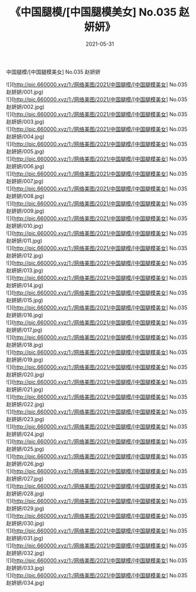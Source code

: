 ﻿---
layout: post
title:  《中国腿模/[中国腿模美女] No.035 赵妍妍》
date:   2021-05-31
img: http://pic.660000.xyz/1:/网络美图/2021/中国腿模/[中国腿模美女] No.035 赵妍妍/000.jpg
categories: [美女, 清纯, 唯美]
---

中国腿模/[中国腿模美女] No.035 赵妍妍

 ![](http://pic.660000.xyz/1:/网络美图/2021/中国腿模/[中国腿模美女] No.035 赵妍妍/001.jpg) <br>![](http://pic.660000.xyz/1:/网络美图/2021/中国腿模/[中国腿模美女] No.035 赵妍妍/002.jpg) <br>![](http://pic.660000.xyz/1:/网络美图/2021/中国腿模/[中国腿模美女] No.035 赵妍妍/003.jpg) <br>![](http://pic.660000.xyz/1:/网络美图/2021/中国腿模/[中国腿模美女] No.035 赵妍妍/004.jpg) <br>![](http://pic.660000.xyz/1:/网络美图/2021/中国腿模/[中国腿模美女] No.035 赵妍妍/005.jpg) <br>![](http://pic.660000.xyz/1:/网络美图/2021/中国腿模/[中国腿模美女] No.035 赵妍妍/006.jpg) <br>![](http://pic.660000.xyz/1:/网络美图/2021/中国腿模/[中国腿模美女] No.035 赵妍妍/007.jpg) <br>![](http://pic.660000.xyz/1:/网络美图/2021/中国腿模/[中国腿模美女] No.035 赵妍妍/008.jpg) <br>![](http://pic.660000.xyz/1:/网络美图/2021/中国腿模/[中国腿模美女] No.035 赵妍妍/009.jpg) <br>![](http://pic.660000.xyz/1:/网络美图/2021/中国腿模/[中国腿模美女] No.035 赵妍妍/010.jpg) <br>![](http://pic.660000.xyz/1:/网络美图/2021/中国腿模/[中国腿模美女] No.035 赵妍妍/011.jpg) <br>![](http://pic.660000.xyz/1:/网络美图/2021/中国腿模/[中国腿模美女] No.035 赵妍妍/012.jpg) <br>![](http://pic.660000.xyz/1:/网络美图/2021/中国腿模/[中国腿模美女] No.035 赵妍妍/013.jpg) <br>![](http://pic.660000.xyz/1:/网络美图/2021/中国腿模/[中国腿模美女] No.035 赵妍妍/014.jpg) <br>![](http://pic.660000.xyz/1:/网络美图/2021/中国腿模/[中国腿模美女] No.035 赵妍妍/015.jpg) <br>![](http://pic.660000.xyz/1:/网络美图/2021/中国腿模/[中国腿模美女] No.035 赵妍妍/016.jpg) <br>![](http://pic.660000.xyz/1:/网络美图/2021/中国腿模/[中国腿模美女] No.035 赵妍妍/017.jpg) <br>![](http://pic.660000.xyz/1:/网络美图/2021/中国腿模/[中国腿模美女] No.035 赵妍妍/018.jpg) <br>![](http://pic.660000.xyz/1:/网络美图/2021/中国腿模/[中国腿模美女] No.035 赵妍妍/019.jpg) <br>![](http://pic.660000.xyz/1:/网络美图/2021/中国腿模/[中国腿模美女] No.035 赵妍妍/020.jpg) <br>![](http://pic.660000.xyz/1:/网络美图/2021/中国腿模/[中国腿模美女] No.035 赵妍妍/021.jpg) <br>![](http://pic.660000.xyz/1:/网络美图/2021/中国腿模/[中国腿模美女] No.035 赵妍妍/022.jpg) <br>![](http://pic.660000.xyz/1:/网络美图/2021/中国腿模/[中国腿模美女] No.035 赵妍妍/023.jpg) <br>![](http://pic.660000.xyz/1:/网络美图/2021/中国腿模/[中国腿模美女] No.035 赵妍妍/024.jpg) <br>![](http://pic.660000.xyz/1:/网络美图/2021/中国腿模/[中国腿模美女] No.035 赵妍妍/025.jpg) <br>![](http://pic.660000.xyz/1:/网络美图/2021/中国腿模/[中国腿模美女] No.035 赵妍妍/026.jpg) <br>![](http://pic.660000.xyz/1:/网络美图/2021/中国腿模/[中国腿模美女] No.035 赵妍妍/027.jpg) <br>![](http://pic.660000.xyz/1:/网络美图/2021/中国腿模/[中国腿模美女] No.035 赵妍妍/028.jpg) <br>![](http://pic.660000.xyz/1:/网络美图/2021/中国腿模/[中国腿模美女] No.035 赵妍妍/029.jpg) <br>![](http://pic.660000.xyz/1:/网络美图/2021/中国腿模/[中国腿模美女] No.035 赵妍妍/030.jpg) <br>![](http://pic.660000.xyz/1:/网络美图/2021/中国腿模/[中国腿模美女] No.035 赵妍妍/031.jpg) <br>![](http://pic.660000.xyz/1:/网络美图/2021/中国腿模/[中国腿模美女] No.035 赵妍妍/032.jpg) <br>![](http://pic.660000.xyz/1:/网络美图/2021/中国腿模/[中国腿模美女] No.035 赵妍妍/033.jpg) <br>![](http://pic.660000.xyz/1:/网络美图/2021/中国腿模/[中国腿模美女] No.035 赵妍妍/034.jpg) <br>